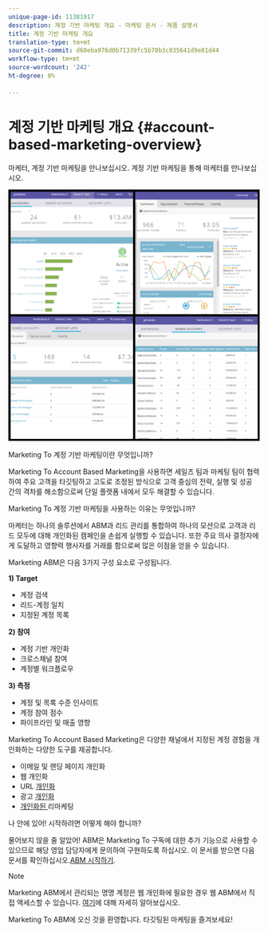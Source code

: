 ```yaml
---
unique-page-id: 11381917
description: 계정 기반 마케팅 개요 - 마케팅 문서 - 제품 설명서
title: 계정 기반 마케팅 개요
translation-type: tm+mt
source-git-commit: d68eba976d0b71339fc5b70b3c035641d9e81d44
workflow-type: tm+mt
source-wordcount: '242'
ht-degree: 0%

---
```



# 계정 기반 마케팅 개요 {#account-based-marketing-overview}

마케터, 계정 기반 마케팅을 만나보십시오. 계정 기반 마케팅을 통해 마케터를 만나보십시오.

![](assets/photo-collage.png)

Marketing To 계정 기반 마케팅이란 무엇입니까?

Marketing To Account Based Marketing을 사용하면 세일즈 팀과 마케팅 팀이 협력하여 주요 고객을 타깃팅하고 고도로 조정된 방식으로 고객 중심의 전략, 실행 및 성공 간의 격차를 해소함으로써 단일 플랫폼 내에서 모두 해결할 수 있습니다.

Marketing To 계정 기반 마케팅을 사용하는 이유는 무엇입니까?

마케터는 하나의 솔루션에서 ABM과 리드 관리를 통합하여 하나의 모션으로 고객과 리드 모두에 대해 개인화된 캠페인을 손쉽게 실행할 수 있습니다. 또한 주요 의사 결정자에게 도달하고 영향력 행사자를 거래를 함으로써 많은 이점을 얻을 수 있습니다.

Marketing ABM은 다음 3가지 구성 요소로 구성됩니다.

**1) Target**

* 계정 검색
* 리드-계정 일치
* 지정된 계정 목록

**2) 참여**

* 계정 기반 개인화
* 크로스채널 참여
* 계정별 워크플로우

**3) 측정**

* 계정 및 목록 수준 인사이트
* 계정 참여 점수
* 파이프라인 및 매출 영향

Marketing To Account Based Marketing은 다양한 채널에서 지정된 계정 경험을 개인화하는 다양한 도구를 제공합니다.

* 이메일 및 랜딩 페이지 개인화
* 웹 개인화
* URL [개인화](/help/marketo/product-docs/demand-generation/landing-pages/personalizing-landing-pages/enable-personalized-urls-for-your-account.md)
* 광고 [개인화](/help/marketo/product-docs/demand-generation/facebook/create-a-custom-audience-in-facebook.md)
* [개인화된 ](/help/marketo/product-docs/web-personalization/website-retargeting/retargeting-with-web-personalization-data.md) 리마케팅

나 안에 있어! 시작하려면 어떻게 해야 합니까?

물어보지 않을 줄 알았어! ABM은 Marketing To 구독에 대한 추가 기능으로 사용할 수 있으므로 해당 영업 담당자에게 문의하여 구현하도록 하십시오. 이 문서를 받으면 다음 문서를 확인하십시오.[ABM 시작하기](/help/marketo/product-docs/target-account-management/setup-tam/getting-started-with-tam.md).

>[!NOTE]
>
>Marketing ABM에서 관리되는 명명 계정은 웹 개인화에 필요한 경우 웹 ABM에서 직접 액세스할 수 있습니다. [여기](/help/marketo/product-docs/web-personalization/account-based-web-marketing/account-based-web-marketing-with-abm.md)에 대해 자세히 알아보십시오.

Marketing To ABM에 오신 것을 환영합니다. 타깃팅된 마케팅을 즐겨보세요!
